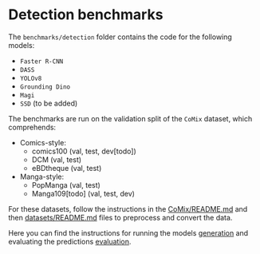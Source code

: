 # Detection benchmarks

The `benchmarks/detection` folder contains the code for the following models:
- `Faster R-CNN`
- `DASS`
- `YOLOv8`
- `Grounding Dino`
- `Magi`
- `SSD` (to be added)

The benchmarks are run on the validation split of the `CoMix` dataset, which comprehends:
- Comics-style:
    - comics100 (val, test, dev[todo])
    - DCM (val, test)
    - eBDtheque (val, test)
- Manga-style:
    - PopManga (val, test)
    - Manga109[todo] (val, test, dev)

For these datasets, follow the instructions in the [CoMix/README.md](../../../README.md) and then [datasets/README.md](../../datasets/README.md) files to preprocess and convert the data.

Here you can find the instructions for running the models [generation](generation.md) and evaluating the predictions [evaluation](evaluation.md).
